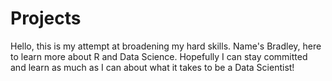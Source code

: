 # Projects

Hello, this is my attempt at broadening my hard skills.
Name's Bradley, here to learn more about R and Data Science. Hopefully I can stay committed and learn as much as I can about what it takes to be a Data Scientist!
